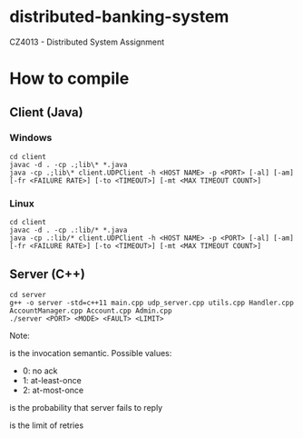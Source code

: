 # distributed-banking-system
CZ4013 - Distributed System Assignment

# How to compile

## Client (Java)

### Windows
```
cd client
javac -d . -cp .;lib\* *.java
java -cp .;lib\* client.UDPClient -h <HOST NAME> -p <PORT> [-al] [-am] [-fr <FAILURE RATE>] [-to <TIMEOUT>] [-mt <MAX TIMEOUT COUNT>]
```

### Linux
```
cd client
javac -d . -cp .:lib/* *.java
java -cp .:lib/* client.UDPClient -h <HOST NAME> -p <PORT> [-al] [-am] [-fr <FAILURE RATE>] [-to <TIMEOUT>] [-mt <MAX TIMEOUT COUNT>]
```

## Server (C++)
```
cd server
g++ -o server -std=c++11 main.cpp udp_server.cpp utils.cpp Handler.cpp AccountManager.cpp Account.cpp Admin.cpp
./server <PORT> <MODE> <FAULT> <LIMIT>
```
Note:

<MODE> is the invocation semantic. Possible values:

- 0: no ack
- 1: at-least-once
- 2: at-most-once

<FAULT> is the probability that server fails to reply

<LIMIT> is the limit of retries